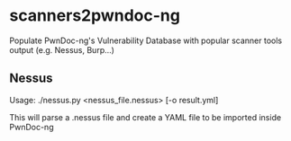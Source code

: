 # scanners2pwndoc-ng
Populate PwnDoc-ng's Vulnerability Database with popular scanner tools output (e.g. Nessus, Burp...)

## Nessus
Usage: ./nessus.py <nessus_file.nessus> [-o result.yml]

This will parse a .nessus file and create a YAML file to be imported inside PwnDoc-ng